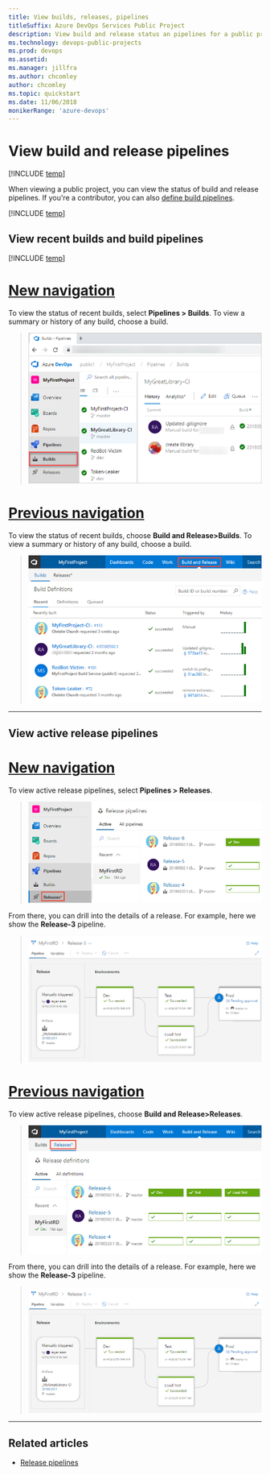 ```yaml
---
title: View builds, releases, pipelines 
titleSuffix: Azure DevOps Services Public Project
description: View build and release status an pipelines for a public project
ms.technology: devops-public-projects
ms.prod: devops
ms.assetid: 
ms.manager: jillfra
ms.author: chcomley
author: chcomley
ms.topic: quickstart
ms.date: 11/06/2018
monikerRange: 'azure-devops'
---
```


# View build and release pipelines

[!INCLUDE [temp](_shared/version-public-projects.md)]  

When viewing a public project, you can view the status of build and release pipelines. If you're a contributor, you can also [define build pipelines](../../pipelines/build/ci-public.md?toc=/azure/devops/organizations/public/toc.json&bc=/azure/devops/organizations/public/breadcrumb/toc.json).  

[!INCLUDE [temp](_shared/anon-user.md)]

## View recent builds and build pipelines  

[!INCLUDE [temp](../../_shared/new-navigation-cloud.md)]

# [New navigation](#tab/new-nav)

To view the status of recent builds, select  **Pipelines > Builds**. To view a summary or history of any build, choose a build.

> ![Pipelines>Recent Builds, new navigation ](_img/pipelines/view-build-vert-brn.png)

# [Previous navigation](#tab/previous-nav)  

To view the status of recent builds, choose **Build and Release>Builds**. To view a summary or history of any build, choose a build.

> ![Build and Release>Recent Builds page ](_img/pipelines/view-build-status.png)

---

## View active release pipelines

# [New navigation](#tab/new-nav)

To view active release pipelines, select **Pipelines > Releases**.

> ![Pipelines, Recent Releases, new navigation ](_img/pipelines/view-releases-vert.png)

From there, you can drill into the details of a release. For example, here we show  the **Release-3** pipeline.

> ![Pipelines, Build status page ](_img/pipelines/release-chart.png)

# [Previous navigation](#tab/previous-nav)

To view active release pipelines, choose **Build and Release>Releases**.

> ![Build and Release>Recent releases page ](_img/pipelines/view-releases.png)

From there, you can drill into the details of a release. For example, here we show the **Release-3** pipeline.

> ![Build and Release>Build status page ](_img/pipelines/release-chart.png)

---

## Related articles

- [Release pipelines](../../pipelines/release/index.md)